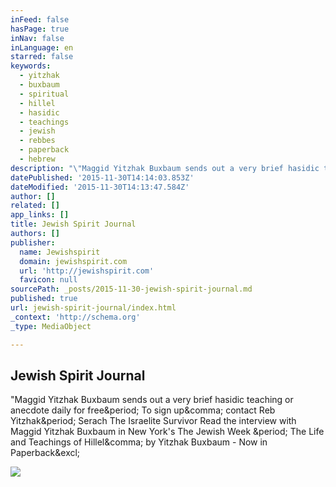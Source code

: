 ```yaml
---
inFeed: false
hasPage: true
inNav: false
inLanguage: en
starred: false
keywords:
  - yitzhak
  - buxbaum
  - spiritual
  - hillel
  - hasidic
  - teachings
  - jewish
  - rebbes
  - paperback
  - hebrew
description: "\"Maggid Yitzhak Buxbaum sends out a very brief hasidic teaching or anecdote daily for free. To sign up, contact Reb Yitzhak. Serach The Israelite Survivor Read the interview with Maggid Yitzhak Buxbaum in New York's The Jewish Week . The Life and Teachings of Hillel, by Yitzhak Buxbaum - Now in Paperback!"
datePublished: '2015-11-30T14:14:03.853Z'
dateModified: '2015-11-30T14:13:47.584Z'
author: []
related: []
app_links: []
title: Jewish Spirit Journal
authors: []
publisher:
  name: Jewishspirit
  domain: jewishspirit.com
  url: 'http://jewishspirit.com'
  favicon: null
sourcePath: _posts/2015-11-30-jewish-spirit-journal.md
published: true
url: jewish-spirit-journal/index.html
_context: 'http://schema.org'
_type: MediaObject

---
```

<article style=""><h1>Jewish Spirit Journal</h1><p>"Maggid Yitzhak Buxbaum sends out a very brief hasidic teaching or anecdote daily for free&amp;period; To sign up&amp;comma; contact Reb Yitzhak&amp;period; Serach The Israelite Survivor Read the interview with Maggid Yitzhak Buxbaum in New York's The Jewish Week &amp;period; The Life and Teachings of Hillel&amp;comma; by Yitzhak Buxbaum - Now in Paperback&amp;excl;</p><img src="http://jewishspirit.com/i/banner-maggid.jpg" /></article>